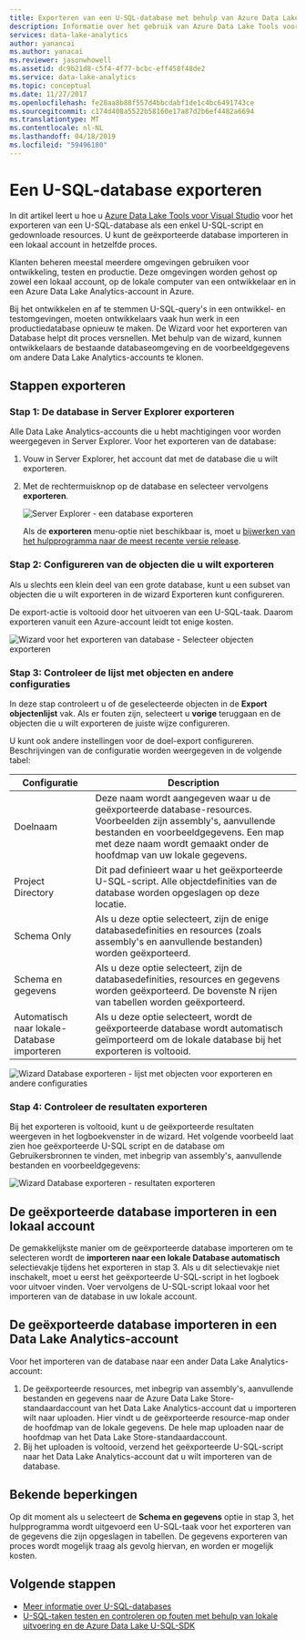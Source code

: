 ```yaml
---
title: Exporteren van een U-SQL-database met behulp van Azure Data Lake Tools voor Visual Studio
description: Informatie over het gebruik van Azure Data Lake Tools voor Visual Studio een U-SQL-database exporteert en importeert u het automatisch naar een lokaal account.
services: data-lake-analytics
author: yanancai
ms.author: yanacai
ms.reviewer: jasonwhowell
ms.assetid: dc9b21d8-c5f4-4f77-bcbc-eff458f48de2
ms.service: data-lake-analytics
ms.topic: conceptual
ms.date: 11/27/2017
ms.openlocfilehash: fe28aa8b88f557d4bbcdabf1de1c4bc6491743ce
ms.sourcegitcommit: c174d408a5522b58160e17a87d2b6ef4482a6694
ms.translationtype: MT
ms.contentlocale: nl-NL
ms.lasthandoff: 04/18/2019
ms.locfileid: "59496180"
---
```

# <a name="export-a-u-sql-database"></a>Een U-SQL-database exporteren

In dit artikel leert u hoe u [Azure Data Lake Tools voor Visual Studio](https://aka.ms/adltoolsvs) voor het exporteren van een U-SQL-database als een enkel U-SQL-script en gedownloade resources. U kunt de geëxporteerde database importeren in een lokaal account in hetzelfde proces.

Klanten beheren meestal meerdere omgevingen gebruiken voor ontwikkeling, testen en productie. Deze omgevingen worden gehost op zowel een lokaal account, op de lokale computer van een ontwikkelaar en in een Azure Data Lake Analytics-account in Azure. 

Bij het ontwikkelen en af te stemmen U-SQL-query's in een ontwikkel- en testomgevingen, moeten ontwikkelaars vaak hun werk in een productiedatabase opnieuw te maken. De Wizard voor het exporteren van Database helpt dit proces versnellen. Met behulp van de wizard, kunnen ontwikkelaars de bestaande databaseomgeving en de voorbeeldgegevens om andere Data Lake Analytics-accounts te klonen.

## <a name="export-steps"></a>Stappen exporteren

### <a name="step-1-export-the-database-in-server-explorer"></a>Stap 1: De database in Server Explorer exporteren

Alle Data Lake Analytics-accounts die u hebt machtigingen voor worden weergegeven in Server Explorer. Voor het exporteren van de database:

1. Vouw in Server Explorer, het account dat met de database die u wilt exporteren.
2. Met de rechtermuisknop op de database en selecteer vervolgens **exporteren**. 
   
    ![Server Explorer - een database exporteren](./media/data-lake-analytics-data-lake-tools-export-database/export-database.png)

     Als de **exporteren** menu-optie niet beschikbaar is, moet u [bijwerken van het hulpprogramma naar de meest recente versie release](https://aka.ms/adltoolsvs).

### <a name="step-2-configure-the-objects-that-you-want-to-export"></a>Stap 2: Configureren van de objecten die u wilt exporteren

Als u slechts een klein deel van een grote database, kunt u een subset van objecten die u wilt exporteren in de wizard Exporteren kunt configureren. 

De export-actie is voltooid door het uitvoeren van een U-SQL-taak. Daarom exporteren vanuit een Azure-account leidt tot enige kosten.

![Wizard voor het exporteren van database - Selecteer objecten exporteren](./media/data-lake-analytics-data-lake-tools-export-database/export-database-wizard.png)

### <a name="step-3-check-the-objects-list-and-other-configurations"></a>Stap 3: Controleer de lijst met objecten en andere configuraties

In deze stap controleert u of de geselecteerde objecten in de **Export objectenlijst** vak. Als er fouten zijn, selecteert u **vorige** teruggaan en de objecten die u wilt exporteren de juiste wijze configureren.

U kunt ook andere instellingen voor de doel-export configureren. Beschrijvingen van de configuratie worden weergegeven in de volgende tabel:

|Configuratie|Description|
|-------------|-----------|
|Doelnaam|Deze naam wordt aangegeven waar u de geëxporteerde database-resources. Voorbeelden zijn assembly's, aanvullende bestanden en voorbeeldgegevens. Een map met deze naam wordt gemaakt onder de hoofdmap van uw lokale gegevens.|
|Project Directory|Dit pad definieert waar u het geëxporteerde U-SQL-script. Alle objectdefinities van de database worden opgeslagen op deze locatie.|
|Schema Only|Als u deze optie selecteert, zijn de enige databasedefinities en resources (zoals assembly's en aanvullende bestanden) worden geëxporteerd.|
|Schema en gegevens|Als u deze optie selecteert, zijn de databasedefinities, resources en gegevens worden geëxporteerd. De bovenste N rijen van tabellen worden geëxporteerd.|
|Automatisch naar lokale-Database importeren|Als u deze optie selecteert, wordt de geëxporteerde database wordt automatisch geïmporteerd om de lokale database bij het exporteren is voltooid.|

![Wizard Database exporteren - lijst met objecten voor exporteren en andere configuraties](./media/data-lake-analytics-data-lake-tools-export-database/export-database-wizard-configuration.png)

### <a name="step-4-check-the-export-results"></a>Stap 4: Controleer de resultaten exporteren

Bij het exporteren is voltooid, kunt u de geëxporteerde resultaten weergeven in het logboekvenster in de wizard. Het volgende voorbeeld laat zien hoe geëxporteerde U-SQL script en de database om Gebruikersbronnen te vinden, met inbegrip van assembly's, aanvullende bestanden en voorbeeldgegevens:

![Wizard Database exporteren - resultaten exporteren](./media/data-lake-analytics-data-lake-tools-export-database/export-database-wizard-completed.png)

## <a name="import-the-exported-database-to-a-local-account"></a>De geëxporteerde database importeren in een lokaal account

De gemakkelijkste manier om de geëxporteerde database importeren om te selecteren wordt de **importeren naar een lokale Database automatisch** selectievakje tijdens het exporteren in stap 3. Als u dit selectievakje niet inschakelt, moet u eerst het geëxporteerde U-SQL-script in het logboek voor uitvoer vinden. Voer vervolgens de U-SQL-script lokaal voor het importeren van de database in uw lokale account.

## <a name="import-the-exported-database-to-a-data-lake-analytics-account"></a>De geëxporteerde database importeren in een Data Lake Analytics-account

Voor het importeren van de database naar een ander Data Lake Analytics-account:

1. De geëxporteerde resources, met inbegrip van assembly's, aanvullende bestanden en gegevens naar de Azure Data Lake Store-standaardaccount van het Data Lake Analytics-account dat u importeren wilt naar uploaden. Hier vindt u de geëxporteerde resource-map onder de hoofdmap van de lokale gegevens. De hele map uploaden naar de hoofdmap van het Data Lake Store-standaardaccount.
2. Bij het uploaden is voltooid, verzend het geëxporteerde U-SQL-script naar het Data Lake Analytics-account dat u wilt importeren van de database.

## <a name="known-limitations"></a>Bekende beperkingen

Op dit moment als u selecteert de **Schema en gegevens** optie in stap 3, het hulpprogramma wordt uitgevoerd een U-SQL-taak voor het exporteren van de gegevens die zijn opgeslagen in tabellen. De gegevens exporteren van proces wordt mogelijk traag als gevolg hiervan, en worden er mogelijk kosten. 

## <a name="next-steps"></a>Volgende stappen

* [Meer informatie over U-SQL-databases](/u-sql/data-definition-language-ddl-statements) 
* [U-SQL-taken testen en controleren op fouten met behulp van lokale uitvoering en de Azure Data Lake U-SQL-SDK](data-lake-analytics-data-lake-tools-local-run.md)



